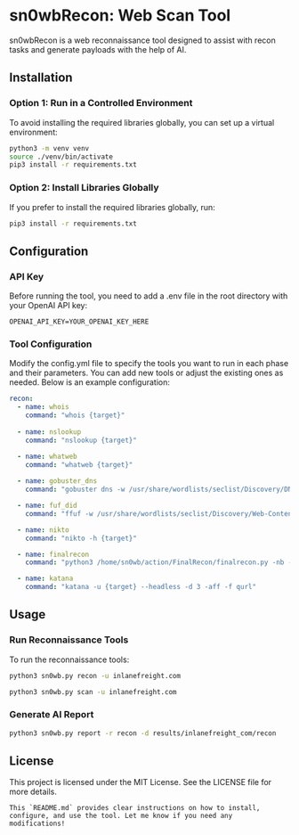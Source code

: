 # sn0wbRecon: Web Scan Tool

sn0wbRecon is a web reconnaissance tool designed to assist with recon tasks and generate payloads with the help of AI.

## Installation

### Option 1: Run in a Controlled Environment

To avoid installing the required libraries globally, you can set up a virtual environment:

```bash
python3 -m venv venv
source ./venv/bin/activate
pip3 install -r requirements.txt
```

### Option 2: Install Libraries Globally
If you prefer to install the required libraries globally, run:

```bash
pip3 install -r requirements.txt
```

## Configuration

### API Key
Before running the tool, you need to add a .env file in the root directory with your OpenAI API key:

```plaintext
OPENAI_API_KEY=YOUR_OPENAI_KEY_HERE
```

### Tool Configuration
Modify the config.yml file to specify the tools you want to run in each phase and their parameters. You can add new tools or adjust the existing ones as needed. Below is an example configuration:

```yaml
recon:
  - name: whois
    command: "whois {target}"
  
  - name: nslookup
    command: "nslookup {target}"

  - name: whatweb
    command: "whatweb {target}"
    
  - name: gobuster_dns
    command: "gobuster dns -w /usr/share/wordlists/seclist/Discovery/DNS/subdomains-top1million-20000.txt -t 50 -d {target} | grep -vE 'Progress'"

  - name: fuf_did
    command: "ffuf -w /usr/share/wordlists/seclist/Discovery/Web-Content/directory-list-2.3-small.txt:FUZZ -u http://{target}/FUZZ -recursion -recursion-depth 1 -t 50 -fc 301"

  - name: nikto
    command: "nikto -h {target}"

  - name: finalrecon
    command: "python3 /home/sn0wb/action/FinalRecon/finalrecon.py -nb --crawl --headers --whois --dns --dir --full --url http://{target} | grep -vE 'Requesting|API key not found|Skipping|Scanning|Requests'"    

  - name: katana
    command: "katana -u {target} --headless -d 3 -aff -f qurl"    

```

## Usage

### Run Reconnaissance Tools
To run the reconnaissance tools:

```bash 
python3 sn0wb.py recon -u inlanefreight.com
```
```bash
python3 sn0wb.py scan -u inlanefreight.com
```


### Generate AI Report

```bash 
python3 sn0wb.py report -r recon -d results/inlanefreight_com/recon
```

## License
This project is licensed under the MIT License. See the LICENSE file for more details.

```vbnet
This `README.md` provides clear instructions on how to install, configure, and use the tool. Let me know if you need any modifications!
```







